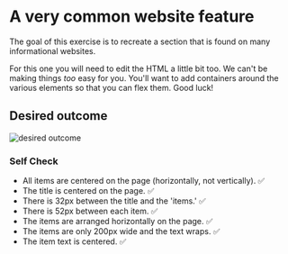 # A very common website feature

The goal of this exercise is to recreate a section that is found on many informational websites.

For this one you will need to edit the HTML a little bit too. We can't be making things _too_ easy for you. You'll want to add containers around the various elements so that you can flex them. Good luck!

## Desired outcome

![desired outcome](./desired-outcome.png)

### Self Check

- All items are centered on the page (horizontally, not vertically). ✅
- The title is centered on the page. ✅
- There is 32px between the title and the 'items.' ✅
- There is 52px between each item. ✅
- The items are arranged horizontally on the page. ✅
- The items are only 200px wide and the text wraps. ✅
- The item text is centered. ✅
